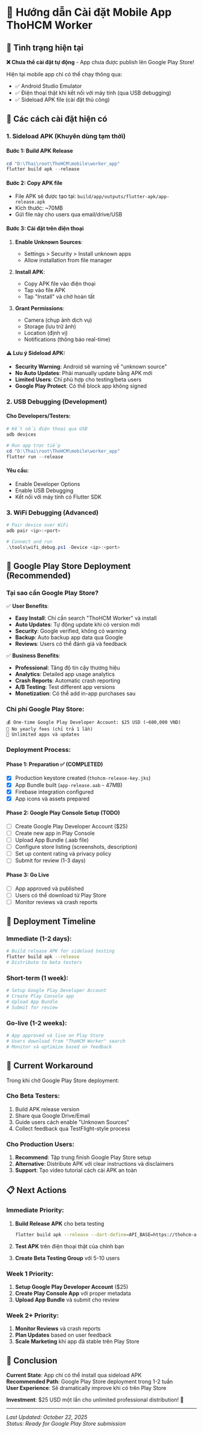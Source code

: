 # 📱 Hướng dẫn Cài đặt Mobile App ThoHCM Worker

## 🎯 Tình trạng hiện tại

**❌ Chưa thể cài đặt tự động** - App chưa được publish lên Google Play Store!

Hiện tại mobile app chỉ có thể chạy thông qua:
- ✅ Android Studio Emulator 
- ✅ Điện thoại thật khi kết nối với máy tính (qua USB debugging)
- ✅ Sideload APK file (cài đặt thủ công)

## 🔧 Các cách cài đặt hiện có

### 1. **Sideload APK (Khuyên dùng tạm thời)**

#### Bước 1: Build APK Release
```powershell
cd "D:\Thai\root\ThoHCM\mobile\worker_app"
flutter build apk --release
```

#### Bước 2: Copy APK file
- File APK sẽ được tạo tại: `build/app/outputs/flutter-apk/app-release.apk`
- Kích thước: ~70MB 
- Gửi file này cho users qua email/drive/USB

#### Bước 3: Cài đặt trên điện thoại
1. **Enable Unknown Sources**:
   - Settings > Security > Install unknown apps
   - Allow installation from file manager

2. **Install APK**:
   - Copy APK file vào điện thoại
   - Tap vào file APK
   - Tap "Install" và chờ hoàn tất

3. **Grant Permissions**:
   - Camera (chụp ảnh dịch vụ)
   - Storage (lưu trữ ảnh)
   - Location (định vị)
   - Notifications (thông báo real-time)

#### ⚠️ Lưu ý Sideload APK:
- **Security Warning**: Android sẽ warning về "unknown source"
- **No Auto Updates**: Phải manually update bằng APK mới
- **Limited Users**: Chỉ phù hợp cho testing/beta users
- **Google Play Protect**: Có thể block app không signed

### 2. **USB Debugging (Development)**

#### Cho Developers/Testers:
```powershell
# Kết nối điện thoại qua USB
adb devices

# Run app trực tiếp
cd "D:\Thai\root\ThoHCM\mobile\worker_app"
flutter run --release
```

#### Yêu cầu:
- Enable Developer Options
- Enable USB Debugging
- Kết nối với máy tính có Flutter SDK

### 3. **WiFi Debugging (Advanced)**

```powershell
# Pair device over WiFi
adb pair <ip>:<port>

# Connect and run
.\tools\wifi_debug.ps1 -Device <ip>:<port>
```

## 🏪 Google Play Store Deployment (Recommended)

### Tại sao cần Google Play Store?

✅ **User Benefits**:
- **Easy Install**: Chỉ cần search "ThoHCM Worker" và install
- **Auto Updates**: Tự động update khi có version mới
- **Security**: Google verified, không có warning
- **Backup**: Auto backup app data qua Google
- **Reviews**: Users có thể đánh giá và feedback

✅ **Business Benefits**:
- **Professional**: Tăng độ tin cậy thương hiệu
- **Analytics**: Detailed app usage analytics
- **Crash Reports**: Automatic crash reporting
- **A/B Testing**: Test different app versions
- **Monetization**: Có thể add in-app purchases sau

### Chi phí Google Play Store:

```
💰 One-time Google Play Developer Account: $25 USD (~600,000 VND)
📅 No yearly fees (chỉ trả 1 lần)
🎯 Unlimited apps và updates
```

### Deployment Process:

#### Phase 1: Preparation ✅ (COMPLETED)
- [x] Production keystore created (`thohcm-release-key.jks`)
- [x] App Bundle built (`app-release.aab` - 47MB)
- [x] Firebase integration configured
- [x] App icons và assets prepared

#### Phase 2: Google Play Console Setup (TODO)
- [ ] Create Google Play Developer Account ($25)
- [ ] Create new app in Play Console
- [ ] Upload App Bundle (.aab file)
- [ ] Configure store listing (screenshots, description)
- [ ] Set up content rating và privacy policy
- [ ] Submit for review (1-3 days)

#### Phase 3: Go Live
- [ ] App approved và published
- [ ] Users có thể download từ Play Store
- [ ] Monitor reviews và crash reports

## 🚀 Deployment Timeline

### **Immediate (1-2 days)**:
```bash
# Build release APK for sideload testing
flutter build apk --release
# Distribute to beta testers
```

### **Short-term (1 week)**:
```bash
# Setup Google Play Developer Account
# Create Play Console app
# Upload App Bundle
# Submit for review
```

### **Go-live (1-2 weeks)**:
```bash
# App approved và live on Play Store  
# Users download from "ThoHCM Worker" search
# Monitor và optimize based on feedback
```

## 🔄 Current Workaround

Trong khi chờ Google Play Store deployment:

### **Cho Beta Testers**:
1. Build APK release version
2. Share qua Google Drive/Email  
3. Guide users cách enable "Unknown Sources"
4. Collect feedback qua TestFlight-style process

### **Cho Production Users**:
1. **Recommend**: Tập trung finish Google Play Store setup
2. **Alternative**: Distribute APK với clear instructions và disclaimers
3. **Support**: Tạo video tutorial cách cài APK an toàn

## 📋 Next Actions

### Immediate Priority:
1. **Build Release APK** cho beta testing
   ```bash
   flutter build apk --release --dart-define=API_BASE=https://thohcm-application-475603.as.r.appspot.com
   ```

2. **Test APK** trên điện thoại thật của chính bạn

3. **Create Beta Testing Group** với 5-10 users

### Week 1 Priority:
1. **Setup Google Play Developer Account** ($25)
2. **Create Play Console App** với proper metadata
3. **Upload App Bundle** và submit cho review

### Week 2+ Priority:
1. **Monitor Reviews** và crash reports
2. **Plan Updates** based on user feedback
3. **Scale Marketing** khi app đã stable trên Play Store

## 🎯 Conclusion

**Current State**: App chỉ có thể install qua sideload APK  
**Recommended Path**: Google Play Store deployment trong 1-2 tuần  
**User Experience**: Sẽ dramatically improve khi có trên Play Store  

**Investment**: $25 USD một lần cho unlimited professional distribution! 🚀

---
*Last Updated: October 22, 2025*  
*Status: Ready for Google Play Store submission*